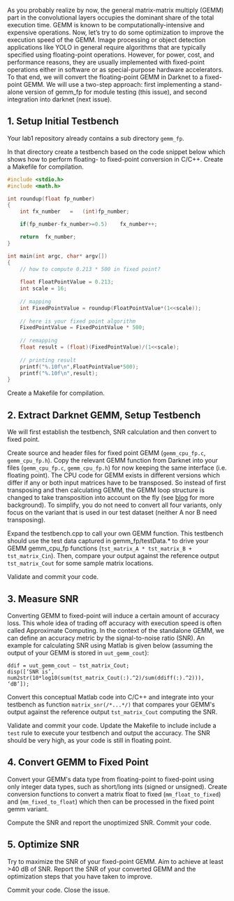 As you probably realize by now, the general matrix-matrix multiply (GEMM) part in the convolutional layers occupies the dominant share of the total execution time. GEMM is known to be computationally-intensive and expensive operations. Now, let’s try to do some optimization to improve the execution speed of the GEMM. Image processing or object detection applications like YOLO in general require algorithms that are typically specified using floating-point operations. However, for power, cost, and performance reasons, they are usually implemented with fixed-point operations either in software or as special-purpose hardware accelerators. To that end, we will convert the floating-point GEMM in Darknet to a fixed-point GEMM. We will use a two-step approach: first implementing a stand-alone version of gemm_fp for module testing (this issue), and second integration into darknet (next issue).

## 1. Setup Initial Testbench 

Your lab1 repository already contains a sub directory `gemm_fp`. 

In that directory create a testbench based on the code snippet below which shows how to perform floating- to fixed-point conversion in C/C++. Create a Makefile for compilation.

```C++
#include <stdio.h>
#include <math.h>

int roundup(float fp_number)
{
	int	fx_number	=	(int)fp_number;

	if(fp_number-fx_number>=0.5)	fx_number++;

	return	fx_number;
}

int main(int argc, char* argv[])
{
	// how to compute 0.213 * 500 in fixed point?
	
	float FloatPointValue = 0.213;
	int scale = 16;
	
	// mapping
	int FixedPointValue = roundup(FloatPointValue*(1<<scale));
	
	// here is your fixed point algorithm
	FixedPointValue = FixedPointValue * 500;
	
	// remapping
	float result = (float)(FixedPointValue)/(1<<scale);
	
	// printing result
	printf("%.10f\n",FloatPointValue*500);
	printf("%.10f\n",result);
}
```

Create a Makefile for compilation. 

## 2. Extract Darknet GEMM, Setup Testbench

We will first establish the testbench, SNR calculation and then convert to fixed point.

Create source and header files for fixed point GEMM (`gemm_cpu_fp.c`, `gemm_cpu_fp.h`). Copy the relevant GEMM function from Darknet into your files (`gemm_cpu_fp.c`, `gemm_cpu_fp.h`) for now keeping the same interface (i.e. floating point). 
The CPU code for GEMM exists in different versions which differ if any or both input matrices have to be transposed. So instead of first transposing 
and then calculating GEMM, the GEMM loop structure is changed to take transposition into account on the fly (see [blog](https://actorsfit.com/a?ID=01450-31363d06-9eb8-4b3d-86de-12c43baecf43) for more background). To simplify, you do not need to convert all four variants, only focus on the variant that is used in our test dataset (neither A nor B need transposing). 

Expand the testbench.cpp to call your own GEMM function. This testbench should use the test data captured in gemm_fp/testData.* to drive your GEMM gemm_cpu_fp functions (`tst_matrix_A * tst_matrix_B + tst_matrix_Cin`). Then, compare your output against the reference output `tst_matrix_Cout` for some sample matrix locations. 

Validate and commit your code. 

## 3. Measure SNR

Converting GEMM to fixed-point will induce a certain amount of accuracy loss. This whole idea of trading off accuracy with execution speed is often called Approximate Computing. In the context of the standalone GEMM, we can define an accuracy metric by the signal-to-noise ratio (SNR). An example for calculating SNR using Matlab is given below (assuming the output of your GEMM is stored in `uut_gemm_cout`):

```
ddif = uut_gemm_cout – tst_matrix_Cout;
disp([‘SNR is’, num2str(10*log10(sum(tst_matrix_Cout(:).^2)/sum(ddiff(:).^2))), ‘dB’]);
```
Convert this conceptual Matlab code into C/C++ and integrate into your testbench as function `matrix_snr(/*...*/)` that compares your GEMM's output against the reference output `tst_matrix_Cout` computing the SNR.

Validate and commit your code. 
Update the Makefile to include include a `test` rule to execute your testbench and output the accuracy. 
The SNR should be very high, as your code is still in floating point.

## 4. Convert GEMM to Fixed Point

Convert your GEMM's data type from floating-point to fixed-point using only integer data types, such as short/long ints (signed or unsigned). Create conversion functions to convert a matrix float to fixed (`mm_float_to_fixed`) and (`mm_fixed_to_float`) which  then can be processed in the fixed point gemm variant. 

Compute the SNR and report the unoptimized SNR. Commit your code. 

## 5. Optimize SNR

Try to maximize the SNR of your fixed-point GEMM. Aim to achieve at least >40 dB of SNR. Report the SNR of your converted GEMM and the optimization steps that you have taken to improve.

Commit your code. Close the issue.

